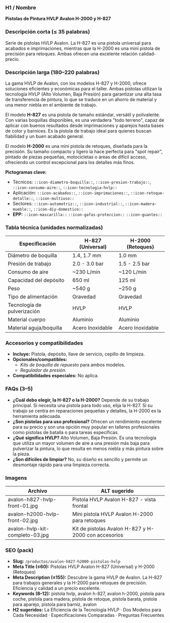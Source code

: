 ### H1 / Nombre
**Pistolas de Pintura HVLP Avalon H-2000 y H-827**

### Descripción corta (≤ 35 palabras)
Serie de pistolas HVLP Avalon. La H-827 es una pistola universal para acabados e imprimaciones, mientras que la H-2000 es una mini pistola de precisión para retoques. Ambas ofrecen una excelente relación calidad-precio.

### Descripción larga (180–220 palabras)
La gama HVLP de Avalon, con los modelos H-827 y H-2000, ofrece soluciones eficientes y económicas para el taller. Ambas pistolas utilizan la tecnología HVLP (Alto Volumen, Baja Presión) para garantizar una alta tasa de transferencia de pintura, lo que se traduce en un ahorro de material y una menor niebla en el ambiente de trabajo.

El modelo **H-827** es una pistola de tamaño estándar, versátil y polivalente. Con varias boquillas disponibles, es una verdadera "todo terreno", capaz de aplicar con buenos resultados desde imprimaciones y aparejos hasta bases de color y barnices. Es la pistola de trabajo ideal para quienes buscan fiabilidad y un buen acabado general.

El modelo **H-2000** es una mini pistola de retoques, diseñada para la precisión. Su tamaño compacto y ligero la hace perfecta para "spot repair", pintado de piezas pequeñas, motocicletas o áreas de difícil acceso, ofreciendo un control excepcional para los detalles más finos.

**Pictogramas clave:**
- Técnicos: `::icon-diametro-boquilla::`, `::icon-presion-trabajo::`, `::icon-consumo-aire::`, `::icon-tecnologia-hvlp::`
- Aplicación: `::icon-acabados::`, `::icon-imprimaciones::`, `::icon-retoque-detalle::`, `::icon-multiuso::`
- Sectores: `::icon-automotriz::`, `::icon-industrial::`, `::icon-madera-mueble::`, `::icon-diy-domestico::`
- **EPP:** `::icon-mascarilla::` `::icon-gafas-proteccion::` `::icon-guantes::`

### Tabla técnica (unidades normalizadas)
| **Especificación** | **H-827 (Universal)** | **H-2000 (Retoques)** |
|---|---|---|
| Diámetro de boquilla | 1.4, 1.7 mm | 1.0 mm |
| Presión de trabajo | 2.0 - 3.0 bar | 1.5 - 2.5 bar |
| Consumo de aire | ~230 L/min | ~120 L/min |
| Capacidad del depósito | 650 ml | 125 ml |
| Peso | ~540 g | ~250 g |
| Tipo de alimentación | Gravedad | Gravedad |
| Tecnología de pulverización | HVLP | HVLP |
| Material cuerpo | Aluminio | Aluminio |
| Material aguja/boquilla | Acero Inoxidable | Acero Inoxidable |

### Accesorios y compatibilidades
- **Incluye:** Pistola, depósito, llave de servicio, cepillo de limpieza.
- **Opcionales/compatibles:**
  - *Kits de boquilla de repuesto* para ambos modelos.
  - *Regulador de presión.*
- **Compatibilidades especiales:** No aplica.

### FAQs (3–5)
- **¿Cuál debo elegir, la H-827 o la H-2000?** Depende de su trabajo principal. Si necesita una pistola para todo uso, elija la H-827. Si su trabajo se centra en reparaciones pequeñas y detalles, la H-2000 es la herramienta adecuada.
- **¿Son pistolas para uso profesional?** Ofrecen un rendimiento excelente para su precio y son una opción muy popular en talleres profesionales como pistolas de batalla o para tareas específicas.
- **¿Qué significa HVLP?** Alto Volumen, Baja Presión. Es una tecnología que utiliza un mayor volumen de aire a una presión más baja para pulverizar la pintura, lo que resulta en menos niebla y más pintura sobre la pieza.
- **¿Son difíciles de limpiar?** No, su diseño es sencillo y permite un desmontaje rápido para una limpieza correcta.

### Imagens
| Archivo | ALT sugerido |
|---|---|
| avalon-h827-hvlp-front-01.jpg | Pistola HVLP Avalon H-827 - vista frontal |
| avalon-h2000-hvlp-front-02.jpg | Mini pistola HVLP Avalon H-2000 para retoques |
| avalon-hvlp-kit-completo-03.jpg | Kit de pistolas Avalon H-827 y H-2000 con accesorios |

### SEO (pack)
- **Slug:** `/productos/avalon-h827-h2000-pistolas-hvlp`
- **Meta Title (≤60):** Pistolas HVLP Avalon H-827 (Universal) y H-2000 (Retoques)
- **Meta Description (≤155):** Descubre la gama HVLP de Avalon. La H-827 para trabajos generales y la H-2000 para retoques de precisión. Eficiencia y calidad a un precio excelente.
- **Keywords (8–12):** pistola hvlp, avalon h-827, avalon h-2000, pistola para coche, pistola para madera, pistola de retoque, pistola barata, pistola para aparejo, pistola para barniz, avalon
- **H2 sugeridos:** La Eficiencia de la Tecnología HVLP · Dos Modelos para Cada Necesidad · Especificaciones Comparadas · Preguntas Frecuentes